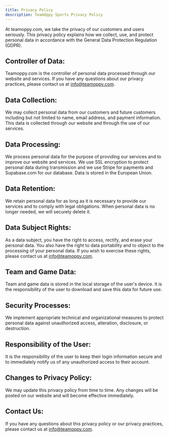 ```yaml
---
title: Privacy Policy
description: TeamOppy Sports Privacy Policy
---
```



At teamoppy.com, we take the privacy of our customers and users seriously. This privacy policy explains how we collect, use, and protect personal data in accordance with the General Data Protection Regulation (GDPR).

## Controller of Data:
Teamoppy.com is the controller of personal data processed through our website and services. If you have any questions about our privacy practices, please contact us at info@teamoppy.com.

## Data Collection:
We may collect personal data from our customers and future customers including but not limited to name, email address, and payment information. This data is collected through our website and through the use of our services.

## Data Processing:
We process personal data for the purpose of providing our services and to improve our website and services. We use SSL encryption to protect personal data during transmission and we use Stripe for payments and Supabase.com for our database. Data is stored in the European Union.

## Data Retention:
We retain personal data for as long as it is necessary to provide our services and to comply with legal obligations. When personal data is no longer needed, we will securely delete it.

## Data Subject Rights:
As a data subject, you have the right to access, rectify, and erase your personal data. You also have the right to data portability and to object to the processing of your personal data. If you wish to exercise these rights, please contact us at info@teamoppy.com.

## Team and Game Data:
Team and game data is stored in the local storage of the user's device. It is the responsibility of the user to download and save this data for future use.

## Security Processes:
We implement appropriate technical and organizational measures to protect personal data against unauthorized access, alteration, disclosure, or destruction.

## Responsibility of the User:
It is the responsibility of the user to keep their login information secure and to immediately notify us of any unauthorized access to their account.

## Changes to Privacy Policy:
We may update this privacy policy from time to time. Any changes will be posted on our website and will become effective immediately.

## Contact Us:
If you have any questions about this privacy policy or our privacy practices, please contact us at info@teamoppy.com.